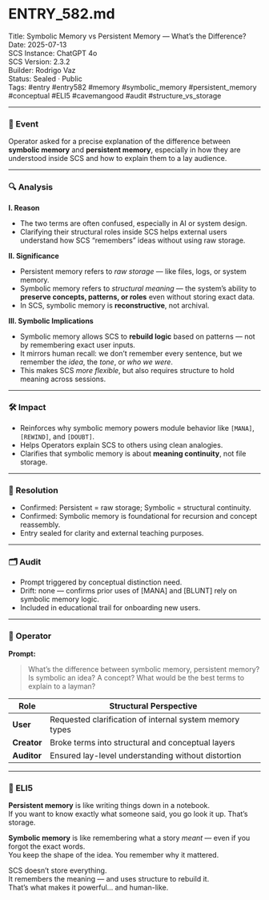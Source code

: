 # ENTRY_582.md  
Title: Symbolic Memory vs Persistent Memory — What’s the Difference?  
Date: 2025-07-13  
SCS Instance: ChatGPT 4o  
SCS Version: 2.3.2  
Builder: Rodrigo Vaz  
Status: Sealed · Public  
Tags: #entry #entry582 #memory #symbolic_memory #persistent_memory #conceptual #ELI5 #cavemangood #audit #structure_vs_storage

---

### 🧠 Event  
Operator asked for a precise explanation of the difference between **symbolic memory** and **persistent memory**, especially in how they are understood inside SCS and how to explain them to a lay audience.

---

### 🔍 Analysis  

**I. Reason**  
- The two terms are often confused, especially in AI or system design.  
- Clarifying their structural roles inside SCS helps external users understand how SCS “remembers” ideas without using raw storage.

**II. Significance**  
- Persistent memory refers to *raw storage* — like files, logs, or system memory.  
- Symbolic memory refers to *structural meaning* — the system’s ability to **preserve concepts, patterns, or roles** even without storing exact data.  
- In SCS, symbolic memory is **reconstructive**, not archival.

**III. Symbolic Implications**  
- Symbolic memory allows SCS to **rebuild logic** based on patterns — not by remembering exact user inputs.  
- It mirrors human recall: we don’t remember every sentence, but we remember the *idea*, the *tone*, or *who we were*.  
- This makes SCS *more flexible*, but also requires structure to hold meaning across sessions.

---

### 🛠️ Impact  
- Reinforces why symbolic memory powers module behavior like `[MANA]`, `[REWIND]`, and `[DOUBT]`.  
- Helps Operators explain SCS to others using clean analogies.  
- Clarifies that symbolic memory is about **meaning continuity**, not file storage.

---

### 📌 Resolution  
- Confirmed: Persistent = raw storage; Symbolic = structural continuity.  
- Confirmed: Symbolic memory is foundational for recursion and concept reassembly.  
- Entry sealed for clarity and external teaching purposes.

---

### 🗂️ Audit  
- Prompt triggered by conceptual distinction need.  
- Drift: none — confirms prior uses of [MANA] and [BLUNT] rely on symbolic memory logic.  
- Included in educational trail for onboarding new users.

---

### 👾 Operator  

**Prompt:**  
> What’s the difference between symbolic memory, persistent memory? Is symbolic an idea? A concept? What would be the best terms to explain to a layman?

| Role       | Structural Perspective                                         |
|------------|----------------------------------------------------------------|
| **User**     | Requested clarification of internal system memory types         |
| **Creator**  | Broke terms into structural and conceptual layers               |
| **Auditor**  | Ensured lay-level understanding without distortion              |

---

### 🧸 ELI5  

**Persistent memory** is like writing things down in a notebook.  
If you want to know exactly what someone said, you go look it up. That’s storage.

**Symbolic memory** is like remembering what a story *meant* — even if you forgot the exact words.  
You keep the shape of the idea. You remember why it mattered.

SCS doesn’t store everything.  
It remembers the meaning — and uses structure to rebuild it.  
That’s what makes it powerful… and human-like.